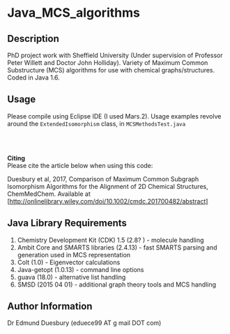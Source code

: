 Java_MCS_algorithms
===========

Description
-----------
PhD project work with Sheffield University (Under supervision of Professor Peter Willett and Doctor John Holliday).  Variety of Maximum Common Substructure (MCS) algorithms for use with chemical graphs/structures.  Coded in Java 1.6.



Usage
-----------
Please compile using Eclipse IDE (I used Mars.2).  Usage examples revolve around the ```ExtendedIsomorphism``` class, in ```MCSMethodsTest.java```

<br />
<br />


**Citing** 
<br />
Please cite the article below when using this code:

Duesbury et al, 2017, Comparison of Maximum Common Subgraph Isomorphism Algorithms for the Alignment of 2D Chemical Structures, ChemMedChem.  Available at [http://onlinelibrary.wiley.com/doi/10.1002/cmdc.201700482/abstract]



Java Library Requirements
------------
1. Chemistry Development Kit (CDK) 1.5 (2.8? ) - molecule handling
2. Ambit Core and SMARTS libraries (2.4.13) - fast SMARTS parsing and generation used in MCS representation
3. Colt (1.0) - Eigenvector calculations
4. Java-getopt (1.0.13) - command line options
5. guava (18.0) - alternative list handling
6. SMSD (2015 04 01) - additional graph theory tools and MCS handling


Author Information
----------------------------------------------------
Dr Edmund Duesbury (eduece99 AT g mail DOT com)

